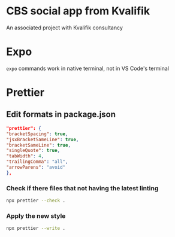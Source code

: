 # CBS social app from Kvalifik

An associated project with Kvalifik consultancy

# Expo

`expo` commands work in native terminal, not in VS Code's terminal

# Prettier

## Edit formats in package.json

```json
"prettier": {
"bracketSpacing": true,
"jsxBracketSameLine": true,
"bracketSameLine": true,
"singleQuote": true,
"tabWidth": 4,
"trailingComma": "all",
"arrowParens": "avoid"
},
```

### Check if there files that not having the latest linting

```zsh
npx prettier --check .
```

### Apply the new style

```zsh
npx prettier --write .
```
